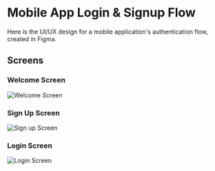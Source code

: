 # Mobile App Login & Signup Flow

Here is the UI/UX design for a mobile application's authentication flow, created in Figma.

## Screens

### Welcome Screen
![Welcome Screen](path/to/your/welcome_screen_image.png)

### Sign Up Screen
![Sign up Screen](path/to/your/signup_screen_image.png)

### Login Screen
![Login Screen](path/to/your/login_screen_image.png)
